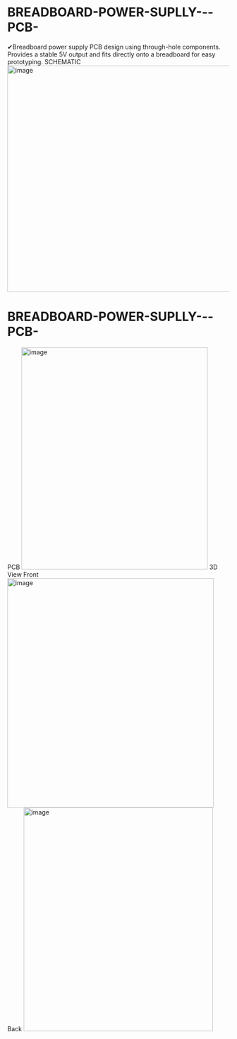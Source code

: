 # BREADBOARD-POWER-SUPLLY---PCB-
✔Breadboard power supply PCB design using through-hole components. Provides a stable 5V output and fits directly onto a breadboard for easy prototyping.
SCHEMATIC
<img width="873" height="513" alt="image" src="https://github.com/user-attachments/assets/b7f5618a-b3be-4160-a20e-c2be142dcad6" />
# BREADBOARD-POWER-SUPLLY---PCB-
PCB
<img width="422" height="503" alt="image" src="https://github.com/user-attachments/assets/03ffc970-71b3-4ecb-846f-9d4b8c91c42a" />
3D View
  Front
  <img width="468" height="520" alt="image" src="https://github.com/user-attachments/assets/17890178-0447-4406-a08b-010f6d68c809" />
  Back
  <img width="429" height="507" alt="image" src="https://github.com/user-attachments/assets/f7fbf3b5-c44d-4bac-8af0-67c03b4977f5" />



